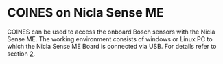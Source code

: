# COINES on Nicla Sense ME

COINES can be used to access the onboard Bosch sensors with the Nicla Sense ME. The working
environment consists of windows or Linux PC to which the Nicla Sense ME Board is connected
via USB. For details refer to section [2](../accessing_the_sensor_on_application_board/introduction_to_coines.md).
